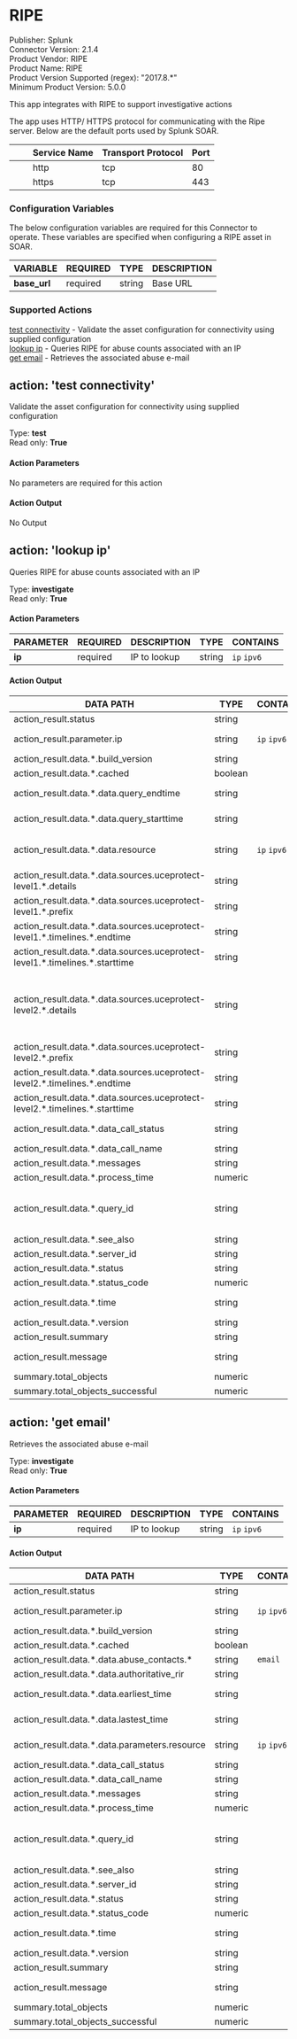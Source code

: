 [comment]: # "Auto-generated SOAR connector documentation"
# RIPE

Publisher: Splunk  
Connector Version: 2.1.4  
Product Vendor: RIPE  
Product Name: RIPE  
Product Version Supported (regex): "2017.8.\*"  
Minimum Product Version: 5.0.0  

This app integrates with RIPE to support investigative actions

[comment]: # " File: README.md"
[comment]: # "  "
[comment]: # "  Copyright (c) 2017-2022 Splunk Inc."
[comment]: # "  Licensed under the Apache License, Version 2.0 (the 'License');"
[comment]: # "  you may not use this file except in compliance with the License."
[comment]: # "  You may obtain a copy of the License at  "
[comment]: # "      http://www.apache.org/licenses/LICENSE-2.0   "
[comment]: # "  "
[comment]: # "  Unless required by applicable law or agreed to in writing, software distributed under"
[comment]: # "  the License is distributed on an 'AS IS' BASIS, WITHOUT WARRANTIES OR CONDITIONS OF ANY KIND,"
[comment]: # "  either express or implied. See the License for the specific language governing permissions"
[comment]: # "  and limitations under the License."
[comment]: # ""
The app uses HTTP/ HTTPS protocol for communicating with the Ripe server. Below are the default
ports used by Splunk SOAR.

|         Service Name | Transport Protocol | Port |
|----------------------|--------------------|------|
|         http         | tcp                | 80   |
|         https        | tcp                | 443  |


### Configuration Variables
The below configuration variables are required for this Connector to operate.  These variables are specified when configuring a RIPE asset in SOAR.

VARIABLE | REQUIRED | TYPE | DESCRIPTION
-------- | -------- | ---- | -----------
**base_url** |  required  | string | Base URL

### Supported Actions  
[test connectivity](#action-test-connectivity) - Validate the asset configuration for connectivity using supplied configuration  
[lookup ip](#action-lookup-ip) - Queries RIPE for abuse counts associated with an IP  
[get email](#action-get-email) - Retrieves the associated abuse e-mail  

## action: 'test connectivity'
Validate the asset configuration for connectivity using supplied configuration

Type: **test**  
Read only: **True**

#### Action Parameters
No parameters are required for this action

#### Action Output
No Output  

## action: 'lookup ip'
Queries RIPE for abuse counts associated with an IP

Type: **investigate**  
Read only: **True**

#### Action Parameters
PARAMETER | REQUIRED | DESCRIPTION | TYPE | CONTAINS
--------- | -------- | ----------- | ---- | --------
**ip** |  required  | IP to lookup | string |  `ip`  `ipv6` 

#### Action Output
DATA PATH | TYPE | CONTAINS | EXAMPLE VALUES
--------- | ---- | -------- | --------------
action_result.status | string |  |   success  failed 
action_result.parameter.ip | string |  `ip`  `ipv6`  |   41.38.18.230  2620:4D:4000:: 
action_result.data.\*.build_version | string |  |   2017.10.20.257 
action_result.data.\*.cached | boolean |  |   True  False 
action_result.data.\*.data.query_endtime | string |  |   2017-10-21T00:00:00 
action_result.data.\*.data.query_starttime | string |  |   2009-06-22T14:10:00 
action_result.data.\*.data.resource | string |  `ip`  `ipv6`  |   8.8.8.8  41.38.18.230  2001:10::  2001:1a00:: 
action_result.data.\*.data.sources.uceprotect-level1.\*.details | string |  |   no details 
action_result.data.\*.data.sources.uceprotect-level1.\*.prefix | string |  |   8.8.8.8/32 
action_result.data.\*.data.sources.uceprotect-level1.\*.timelines.\*.endtime | string |  |   2020-04-14T00:10:00 
action_result.data.\*.data.sources.uceprotect-level1.\*.timelines.\*.starttime | string |  |   2020-04-02T16:10:00 
action_result.data.\*.data.sources.uceprotect-level2.\*.details | string |  |   Net 41.32.0.0/12 is UCEPROTECT-Level2 listed because 3277 abusers are hosted by Test Test/AS8452 there. 
action_result.data.\*.data.sources.uceprotect-level2.\*.prefix | string |  |   41.32.0.0/12 
action_result.data.\*.data.sources.uceprotect-level2.\*.timelines.\*.endtime | string |  |   2011-11-28T08:11:00 
action_result.data.\*.data.sources.uceprotect-level2.\*.timelines.\*.starttime | string |  |   2011-11-28T08:11:00 
action_result.data.\*.data_call_status | string |  |   supported - connecting to ursa 
action_result.data.\*.data_call_name | string |  |   blocklist 
action_result.data.\*.messages | string |  |  
action_result.data.\*.process_time | numeric |  |   1474 
action_result.data.\*.query_id | string |  |   20171023200057-901649ff-a771-4daa-8325-761974320be8 
action_result.data.\*.see_also | string |  |  
action_result.data.\*.server_id | string |  |   stat-app8 
action_result.data.\*.status | string |  |   ok 
action_result.data.\*.status_code | numeric |  |   200 
action_result.data.\*.time | string |  |   2017-10-23T20:00:57.966063 
action_result.data.\*.version | string |  |   1.0 
action_result.summary | string |  |  
action_result.message | string |  |   Successfully retrieved abuse counts 
summary.total_objects | numeric |  |   1 
summary.total_objects_successful | numeric |  |   1   

## action: 'get email'
Retrieves the associated abuse e-mail

Type: **investigate**  
Read only: **True**

#### Action Parameters
PARAMETER | REQUIRED | DESCRIPTION | TYPE | CONTAINS
--------- | -------- | ----------- | ---- | --------
**ip** |  required  | IP to lookup | string |  `ip`  `ipv6` 

#### Action Output
DATA PATH | TYPE | CONTAINS | EXAMPLE VALUES
--------- | ---- | -------- | --------------
action_result.status | string |  |   success  failed 
action_result.parameter.ip | string |  `ip`  `ipv6`  |   195.22.26.248  2620:4D:4000:: 
action_result.data.\*.build_version | string |  |   2017.10.20.257 
action_result.data.\*.cached | boolean |  |   True  False 
action_result.data.\*.data.abuse_contacts.\* | string |  `email`  |   Testemail@domain.com 
action_result.data.\*.data.authoritative_rir | string |  |   arin  ripe 
action_result.data.\*.data.earliest_time | string |  |   2017-10-23T20:00:00 
action_result.data.\*.data.lastest_time | string |  |   2017-10-23T20:00:00 
action_result.data.\*.data.parameters.resource | string |  `ip`  `ipv6`  |   8.8.8.8  195.22.26.248  2001:10::  2001:1a00:: 
action_result.data.\*.data_call_status | string |  |   supported 
action_result.data.\*.data_call_name | string |  |   abuse-contact-finder 
action_result.data.\*.messages | string |  |  
action_result.data.\*.process_time | numeric |  |   1911 
action_result.data.\*.query_id | string |  |   20171023200053-c6c5d7d1-ebb6-4c5a-80d0-54b0b14059a5 
action_result.data.\*.see_also | string |  |  
action_result.data.\*.server_id | string |  |   app5 
action_result.data.\*.status | string |  |   ok 
action_result.data.\*.status_code | numeric |  |   200 
action_result.data.\*.time | string |  |   2017-10-23T20:00:55.863057 
action_result.data.\*.version | string |  |   2.0 
action_result.summary | string |  |  
action_result.message | string |  |   Successfully retrieved abuse e-mail 
summary.total_objects | numeric |  |   1 
summary.total_objects_successful | numeric |  |   1 